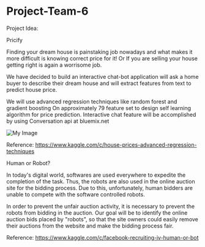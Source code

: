 # Project-Team-6

Project Idea: 

Pricify

Finding your dream house is painstaking job nowadays and what makes it more difficult is knowing correct price for it! 
Or 
If you are selling your house getting right is again a worrisome job.

We have decided to build an interactive chat-bot application will ask a home buyer to describe their dream house and will extract features from text to predict house price. 

We will use advanced regression techniques like random forest and gradient boosting 
On approximately 79 feature set to design self learning algorithm for price prediction.
Interactive chat feature will be accomplished by using Conversation api at bluemix.net

![My Image](https://github.com/SJSU272LabS17/Project-Team-6/blob/master/precify.png)

Reference: https://www.kaggle.com/c/house-prices-advanced-regression-techniques

Human or Robot?

In today's digital world, softwares are used everywhere to expedite the completion of the task.  Thus, the robots are also used in the online auction site for the bidding process. Due to this, unfortunately, human bidders are unable to compete with the software controlled robots. 

In order to prevent the unfair auction activity, it is necessary to prevent the robots from bidding in the auction.
Our goal will be to identify the online auction bids placed by "robots", so that the site owners could easily remove their auctions from the website and make the bidding process fair.



Reference: https://www.kaggle.com/c/facebook-recruiting-iv-human-or-bot

